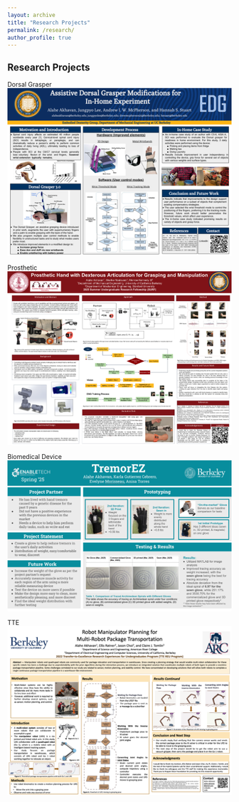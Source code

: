 ```yaml
---
layout: archive
title: "Research Projects"
permalink: /research/
author_profile: true
---
```

## Research Projects
Dorsal Grasper
<img src="/files/research/DGposter.pdf"><br>

Prosthetic
<img src="/files/research/surfposter.pdf"><br>

Biomedical Device
<img src="/files/research/TremorEz.pdf"><br>

TTE
<img src="/files/research/TTEPoster.pdf"><br>
